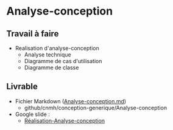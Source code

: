 # Analyse-conception

## Travail à faire
- Realisation d'analyse-conception
  - Analyse technique
  - Diagramme de cas d'utilisation
  - Diagramme de classe

## Livrable
 - Fichier Markdown ([Analyse-conception.md](../Analyse-conception\Analyse-conception.md))
   - github/cnmh/conception-generique/Analyse-conception 
 - Google slide :
   - [Réalisation-Analyse-conception](https://docs.google.com/presentation/d/1Z7DHTVRuTUpGgQkeM7Bw0AxU5M2sIvKztFx0zrpE9es/edit#slide=id.g2aa12582b19_0_44)
